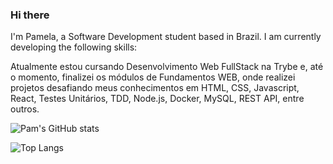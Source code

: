 ### Hi there 

I'm Pamela, a Software Development student based in Brazil.
I am currently developing the following skills:

Atualmente estou cursando Desenvolvimento Web FullStack na Trybe e, até o momento, finalizei os módulos de Fundamentos WEB, onde realizei projetos desafiando meus conhecimentos em HTML, CSS, Javascript, React, Testes Unitários, TDD, Node.js, Docker, MySQL, REST API, entre outros.

![Pam's GitHub stats](https://github-readme-stats.vercel.app/api?username=pamelamonteiro&show_icons=true&theme=dracula)

![Top Langs](https://github-readme-stats.vercel.app/api/top-langs/?username=pamelamonteiro&layout=compact&theme=dracula)
